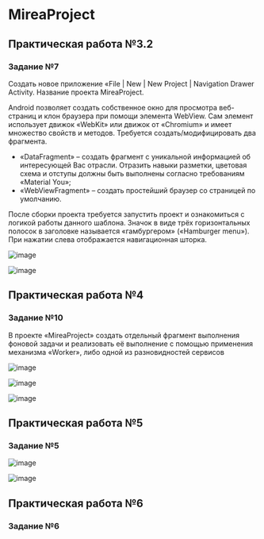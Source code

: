 # MireaProject

## Практическая работа №3.2

### Задание №7

Создать новое приложение «File | New | New Project | Navigation Drawer Activity.
Название проекта MireaProject.

Android позволяет создать собственное окно для просмотра веб-страниц и
клон браузера при помощи элемента WebView. Сам элемент использует движок
«WebKit» или движок от «Chromium» и имеет множество свойств и методов.
Требуется создать/модифицировать два фрагмента.

- «DataFragment» – создать фрагмент с уникальной информацией об
интересующей Вас отрасли. Отразить навыки разметки, цветовая схема и отступы
должны быть выполнены согласно требованиям «Material You»;
- «WebViewFragment» – создать простейший браузер со страницей по
умолчанию.

После сборки проекта требуется запустить проект и ознакомиться с логикой
работы данного шаблона. Значок в виде трёх горизонтальных полосок в заголовке
называется «гамбургером» («Hamburger menu»). При нажатии слева отображается
навигационная шторка.

![image](https://github.com/user-attachments/assets/a22c3729-0b52-4f4e-b8a5-fab425b4f186)

![image](https://github.com/user-attachments/assets/16163378-b382-4ea2-9069-276e0af6a22d)

## Практическая работа №4

### Задание №10

В проекте «MireaProject» создать отдельный фрагмент выполнения фоновой задачи и реализовать её выполнение с помощью применения механизма «Worker», либо одной из разновидностей сервисов

![image](https://github.com/user-attachments/assets/52833a71-717f-40ea-8dd6-47b92f888dc2)

![image](https://github.com/user-attachments/assets/f104f56f-0e6f-4fe5-86f9-9fc77abdcda6)

![image](https://github.com/user-attachments/assets/d0b795c4-4be6-4fb3-9a0d-0de83bd34abd)

## Практическая работа №5

### Задание №5

![image](https://github.com/user-attachments/assets/3988a817-882c-4b97-8211-16bb6de9b026)

![image](https://github.com/user-attachments/assets/21a5ef75-71c0-424c-8390-0fe531c73dc3)

## Практическая работа №6

### Задание №6

